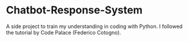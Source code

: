 # Chatbot-Response-System
A side project to train my understanding in coding with Python. I followed the tutorial by Code Palace (Federico Cotogno).
